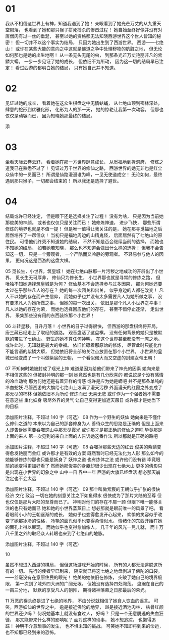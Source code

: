 # 01
我从不相信这世界上有神，知道我遇到了她！
亲眼看到了她光芒万丈的从九重天空陨落，
也看到了她和那只猴子拼死搏杀的惨烈过程！
她自始至终好像并没有对唐僧肉有过一丝的垂涎，
甚至以她的资格都无法知晓西游世界这个世人皆知的秘密！
但一切并不以这个事实为结局，
只因为她出生到了西游世界。
西游——七绝山！
或许在某些大能的意向之中这就是佛道之争中处理秽物的肮脏之地，
但无论如何那也是她的出生地啊！
从一条无头无尾的虫，
到那条光芒万丈艳丽非凡的紫鳞大蟒。
一步一步见证了她的成长，
但依旧不为所动，
因为这一切的结局早已注定！
看过西游的都明白她的结局，
只有她自己并不知道。


# 02
见证过她的成长，
看着她在这众生棋盘之中无情蛄蛹，
从七绝山顶到密林深处，
肆意的蛇形到优雅化形，
化形为人的那一天，
她的惊艳让我第一次动容。
但那也仅仅是动容而已，
因为知晓她那最终的结局。

添
# 03
坐看天际云卷云舒，
看着她在那一方世界肆意成长，
从觅福地到择洞府，
修炼之道我已在熟悉不过了！
见证过万千世界的修仙之路，
西游世界的她无非也是红尘众仙中的一员而已！
所谓是仙路漫漫谁为峰，一见无使道成空！
无论如何，最终遇到那只猴子，一切都会结束的！
所以我还是选择了避世。


# 04
结局或许已经注定，
但是眼下还是选择关注了过程！
没有为啥，
只是因为当前她那俊美的神颜。
或者也仅仅只是关注而已！
她修炼神速，
进步飞快，
那些所谓修炼的境界也就是不值一提！
但是唯一值得让我关注的是，
她在那寻觅福地之后居然培养了一帮信众！
当初只是福地周边的山精鬼怪，
后面居然有了七绝山的原住民。
可惜他们终究不知道她的结局，
不然不知是否会继续当前的选择。
而她也不知她的结局，
如若她若知晓，
那么也不知道会做出什么样的选择！
但我不会告知这一切，
只是一个旁观者，
一个严酷而又冷静的旁观者。
不轻易参与他人的因果，
更何况这是西游的这盘大棋。

05
觅长生，小世界，筑皇城！
她在七绝山脉那一片污秽之地成功的开辟出了小世界，
觅长生无可厚非，
修仙只为修长生，
小世界那也就是寻常的修练之路，
但唯独不知她选择筑皇城是为何？
修仙基本不会选择参与过多因果，
那为何她还要太过在乎那些凡人的存在？
她的每一次闭关和出关，
似乎身边的人都在改变！
凡人不以她的存在而产生信仰，
而她似乎也并没有太多需要凡人为她所做之事，
没有要求凡人为她所做之事，
但她的每一次出关，
依旧是那个凡人小世界之幸事！
凡人以她的存在为荣，
而她也选择回应他们的存在，
甚至不惜停止逐渐，
走出世界，
采集那些没有用的东西装饰那个小世界！

06
斗转星移，日升月落！
小世界的日子过得很快，
但西游的那盘棋终将开局，
唐三藏已经走上了取经的道路。
观音盘活了这盘棋，
没有任何背景的她只是被默默的带进了七绝山。
野生的她不算任何神明，
在这个世界甚至都没有一席之地。
或许此时，无知就是最大的幸福。
依旧忙碌着那原始的修炼，
尽管此时只能化作不能言语的紫鳞大蟒，
但她依旧将全部的关注点放置在那个小世界。
小世界的皇城已经变成了一个叫做紫宸的王朝，
一个看似偌大而又空虚的封建女帝王朝！

07
不知何时她被封成了瑶光上神
难道是因为给他们带来了神光的因素
她向来是不相信这些的
但被封神明的那一刻
她竟然也是有几分欣喜的
都说蛇是个没有感情的冷血动物
那为何她还是有着异样的情感
或许是应为她是蟒吧
并不是那条单纯的冷血蛇妖
尽管西游的大旗给七绝山上泼满了漫天污秽
外面漫天的红霞之外变成了那无尽的柿林
但她依旧不为所动
修炼而已 无喜无悲
或许作为一个强者她不需要在意这些
重化妖身 吸尽外界的灵气
让自己变得更加遮天蔽日
或许那才是她当下的目标

添加图片注释，不超过 140 字（可选）
08
作为一个野生的妖仙
她向来是不懂什么修仙之道的
本来以为自己的那套修身为人
善待众生的思路是正确的
但是上面来人却告诉她需要吞噬这山中那无尽霞光
或许那才是那正确的修仙之道吧
毕竟那是上面的来人
第一次见到的来自上面的人告诉她这番作法 
所以那就是正确的路吧

添加图片注释，不超过 140 字（可选）
08
吞噬掉那些天边的红云
俊美的紫鳞变得愈发艳丽而金红
或许那才是有效的方案
既然暂时已经无法化为人形
那么如今的她能够修炼的那也只能是妖身了
妖神之道 也有炼体之法
或许他们没有错 毕竟眼前的她变得更加好看了 
然而她那俊美的身躯却很少出现在七绝大山
更多的倩影只是出现在小世界的幻象之中
山中一日 界中一年 
西游的大旗已经盘活 
想必那天崩注定也不会太远

添加图片注释，不超过 140 字（可选）
09
那个叫做紫宸的王朝似乎扩张的很快
经济 文化 政治 
一切在她的刻意关注之下如鱼得水
很快成为了那片大陆的至尊
但也仅仅是那片大陆的至尊而已了。
神明对他们的存在不屑一顾 
但眼下唯一能够关注的也只有她而已
她和她的小世界蒸蒸日上
想必那就是眼前唯一的风景了吧。
看着眼前小小的王朝逐渐的成长，
她似乎也变得愈发开心起来，
欢愉的笑容似乎改变了她那冰冷的性格，
冷艳的面孔似乎也变得柔情似水。
情绪化的东西开始在她的面孔上得以展现，
而她似乎也变得愈加像人。
几千年的风光一晃儿就，
而十万八千里之外的取经众人转眼也来到了七绝山的地脉。

添加图片注释，不超过 140 字（可选）

10

虽然不想进入西游的棋局，
但但这场游戏开始的时候，
所有的人都无法逃脱这所有的一切。
先行的使者早已到来，
隔空就已将这七绝之地盘剥进了佛陀的口袋。
——丝毫没有在意原住民的眼光！
绝美的她依旧在修炼，
突破了她自己的境界极限，
第一次到了域外四大洲的广阔无垠。
但她没有选择四处闯荡。
盘踞在自己的一亩三分地，
默默的享受凡人的朝拜，
期待诸神落幕之日那最后的荣光。

11
万恶的猴头终是进了七绝的地界，
不由分说就相信了她食人饮血的谣言。
可笑，西游妖仙的世界之中，
逾是接近佛陀的地界，
越是接近酒池肉林，
枯骨红颜的世界还少吗？
何况她基本上就没有食过人，
好吗？
只是一个无意脱逃的失血狂徒，
那又能带来什么样的影响呢？
面对这样的琐事，
她不想追踪，
也懒得追踪！
神明不介意琐事的发生，
也不惧未知的挑战。
可笑她不知即将到来的命运，
也不知那已经到来的恐怖。